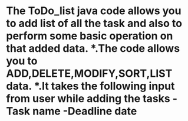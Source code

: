 # The ToDo_list java code allows you to add list of all the task and also to perform some basic operation on that added data. *.The code allows you to ADD,DELETE,MODIFY,SORT,LIST data. *.It takes the following input from user while adding the tasks -Task name -Deadline date
